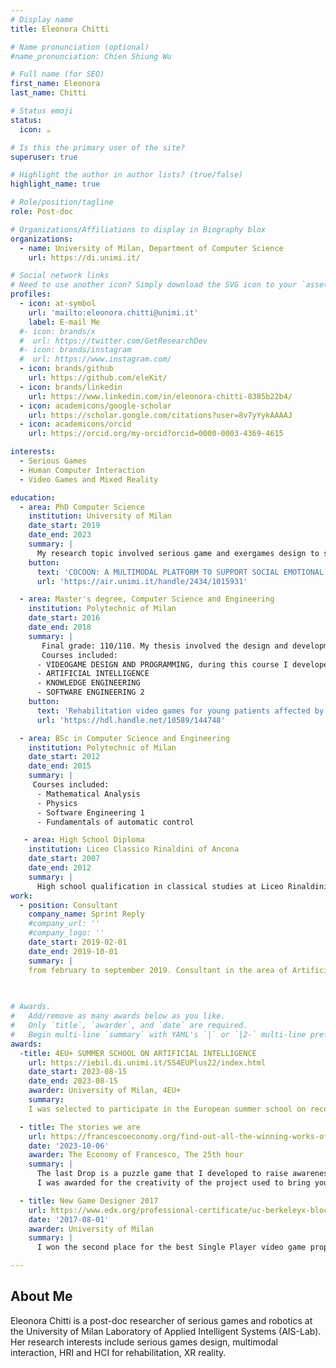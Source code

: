 ```yaml
---
# Display name
title: Eleonora Chitti

# Name pronunciation (optional)
#name_pronunciation: Chien Shiung Wu

# Full name (for SEO)
first_name: Eleonora
last_name: Chitti

# Status emoji
status:
  icon: ☕️

# Is this the primary user of the site?
superuser: true

# Highlight the author in author lists? (true/false)
highlight_name: true

# Role/position/tagline
role: Post-doc

# Organizations/Affiliations to display in Biography blox
organizations:
  - name: University of Milan, Department of Computer Science
    url: https://di.unimi.it/

# Social network links
# Need to use another icon? Simply download the SVG icon to your `assets/media/icons/` folder.
profiles:
  - icon: at-symbol
    url: 'mailto:eleonora.chitti@unimi.it'
    label: E-mail Me
  #- icon: brands/x
  #  url: https://twitter.com/GetResearchDev
  #- icon: brands/instagram
  #  url: https://www.instagram.com/
  - icon: brands/github
    url: https://github.com/eleKit/
  - icon: brands/linkedin
    url: https://www.linkedin.com/in/eleonora-chitti-8385b22b4/
  - icon: academicons/google-scholar
    url: https://scholar.google.com/citations?user=8v7yYykAAAAJ
  - icon: academicons/orcid
    url: https://orcid.org/my-orcid?orcid=0000-0003-4369-4615

interests:
  - Serious Games
  - Human Computer Interaction
  - Video Games and Mixed Reality

education:
  - area: PhD Computer Science
    institution: University of Milan 
    date_start: 2019
    date_end: 2023
    summary: |
      My research topic involved serious game and exergames design to support physical and cognitive rehabilitation. My goal was to design and develop a digital platform with multimodal feedback to support emotion recognition for children with autism spectrum condition.
    button:
      text: 'COCOON: A MULTIMODAL PLATFORM TO SUPPORT SOCIAL EMOTIONAL LEARNING FOR CHILDREN WITH AUTISM SPECTRUM DISORDER'
      url: 'https://air.unimi.it/handle/2434/1015931'

  - area: Master's degree, Computer Science and Engineering
    institution: Polytechnic of Milan
    date_start: 2016
    date_end: 2018
    summary: |
       Final grade: 110/110. My thesis involved the design and development of a serious game that exploits Leap Motion Controller to support upper limbs rehabilitation for children with Epidermolysis Bullosa
       Courses included:
      - VIDEOGAME DESIGN AND PROGRAMMING, during this course I developed "The last drop" video game prototype downloadable at https://polimi-game-collective.itch.io/the-last-drop
      - ARTIFICIAL INTELLIGENCE
      - KNOWLEDGE ENGINEERING
      - SOFTWARE ENGINEERING 2
    button:
      text: 'Rehabilitation video games for young patients affected by epidermolysis bullosa'
      url: 'https://hdl.handle.net/10589/144748'

  - area: BSc in Computer Science and Engineering
    institution: Polytechnic of Milan
    date_start: 2012
    date_end: 2015
    summary: |
     Courses included:
      - Mathematical Analysis
      - Physics
      - Software Engineering 1
      - Fundamentals of automatic control

   - area: High School Diploma
    institution: Liceo Classico Rinaldini of Ancona
    date_start: 2007
    date_end: 2012
    summary: |      
      High school qualification in classical studies at Liceo Rinaldini of Ancona
work:
  - position: Consultant
    company_name: Sprint Reply
    #company_url: ''
    #company_logo: ''
    date_start: 2019-02-01
    date_end: 2019-10-01
    summary: |
    from february to september 2019. Consultant in the area of Artificial Intelligence, RPA development to automate business processes and Image Recognition with depth camera (internal project)
  
 

# Awards.
#   Add/remove as many awards below as you like.
#   Only `title`, `awarder`, and `date` are required.
#   Begin multi-line `summary` with YAML's `|` or `|2-` multi-line prefix and indent 2 spaces below.
awards:
  -title: 4EU+ SUMMER SCHOOL ON ARTIFICIAL INTELLIGENCE
    url: https://iebil.di.unimi.it/SS4EUPlus22/index.html
    date_start: 2023-08-15
    date_end: 2023-08-15
    awarder: University of Milan, 4EU+
    summary:
    I was selected to participate in the European summer school on recent advances on various aspect of science and technology of artificial intelligence and machine learning, including theory, techniques, methodologies, and applications.

  - title: The stories we are
    url: https://francescoeconomy.org/find-out-all-the-winning-works-of-the-eof-2023-contest/
    date: '2023-10-06'
    awarder: The Economy of Francesco, The 25th hour
    summary: |
      The last Drop is a puzzle game that I developed to raise awareness of the problem of drought. The video-game prototype was developed during my MSc studes in the Video Game Design and Programming course. Once improved the prototype, in 2019 I participated to this contest that required to engage in a narrative exercise that fits into the perspective of re-building, of a new foundation of the spiritual and narrative capitals of our time.
      I was awarded for the creativity of the project used to bring younger people closer to ecological issues through an inclusive and accessible language, from a technical-scientific background.

  - title: New Game Designer 2017
    url: https://www.edx.org/professional-certificate/uc-berkeleyx-blockchain-fundamentals
    date: '2017-08-01'
    awarder: University of Milan
    summary: | 
      I won the second place for the best Single Player video game proposed during the New Game Designer 2017 event under the pseudonym of Prometheus Gift (award video https://youtu.be/Tiac0mneCrI)

---
```


## About Me

Eleonora Chitti is a post-doc researcher of serious games and robotics at the University of Milan Laboratory of Applied Intelligent Systems (AIS-Lab). Her research interests include serious games design, multimodal interaction, HRI and HCI for rehabilitation, XR reality. 
